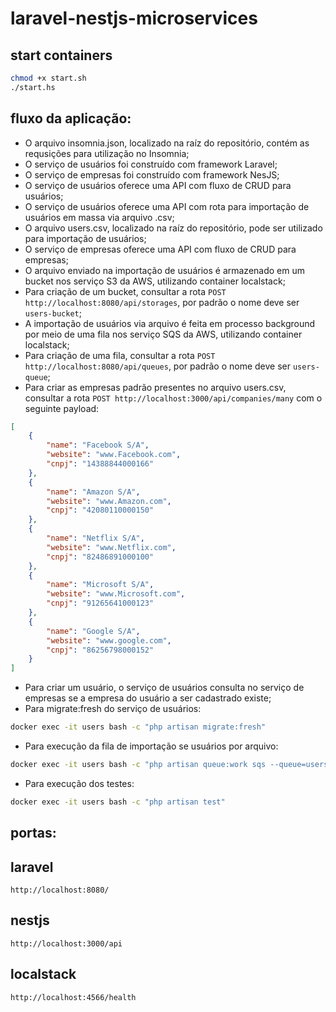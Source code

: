 # laravel-nestjs-microservices

## start containers
```bash
chmod +x start.sh
./start.hs
```

## fluxo da aplicação:
- O arquivo insomnia.json, localizado na raíz do repositório, contém as requsições para utilização no Insomnia;
- O serviço de usuários foi construído com framework Laravel;
- O serviço de empresas foi construído com framework NesJS;
- O serviço de usuários oferece uma API com fluxo de CRUD para usuários;
- O serviço de usuários oferece uma API com rota para importação de usuários em massa via arquivo .csv;
- O arquivo users.csv, localizado na raíz do repositório, pode ser utilizado para importação de usuários;
- O serviço de empresas oferece uma API com fluxo de CRUD para empresas;
- O arquivo enviado na importação de usuários é armazenado em um bucket nos serviço S3 da AWS, utilizando container localstack;
- Para criação de um bucket, consultar a rota ```POST http://localhost:8080/api/storages```, por padrão o nome deve ser ```users-bucket```;
- A importação de usuários via arquivo é feita em processo background por meio de uma fila nos serviço SQS da AWS, utilizando container localstack;
- Para criação de uma fila, consultar a rota ```POST http://localhost:8080/api/queues```, por padrão o nome deve ser ```users-queue```;
- Para criar as empresas padrão presentes no arquivo users.csv, consultar a rota ```POST http://localhost:3000/api/companies/many``` com o seguinte payload:
```json
[
	{
		"name": "Facebook S/A",
		"website": "www.Facebook.com",
		"cnpj": "14388844000166"
	},
	{
		"name": "Amazon S/A",
		"website": "www.Amazon.com",
		"cnpj": "42080110000150"
	},
	{
		"name": "Netflix S/A",
		"website": "www.Netflix.com",
		"cnpj": "82486891000100"
	},
	{
		"name": "Microsoft S/A",
		"website": "www.Microsoft.com",
		"cnpj": "91265641000123"
	},
	{
		"name": "Google S/A",
		"website": "www.google.com",
		"cnpj": "86256798000152"
	}
]
```
- Para criar um usuário, o serviço de usuários consulta no serviço de empresas se a empresa do usuário a ser cadastrado existe;
- Para migrate:fresh do serviço de usuários:
```bash
docker exec -it users bash -c "php artisan migrate:fresh"
```
- Para execução da fila de importação se usuários por arquivo:
```bash
docker exec -it users bash -c "php artisan queue:work sqs --queue=users-queue"
```
- Para execução dos testes:
```bash
docker exec -it users bash -c "php artisan test"
```

## portas:
## laravel
```
http://localhost:8080/
```
## nestjs
```
http://localhost:3000/api
```
## localstack
```
http://localhost:4566/health
```

